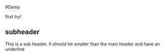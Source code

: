#Demo

first try!

## subheader
This is a sub header. It should be smaller than the main header and have an underline